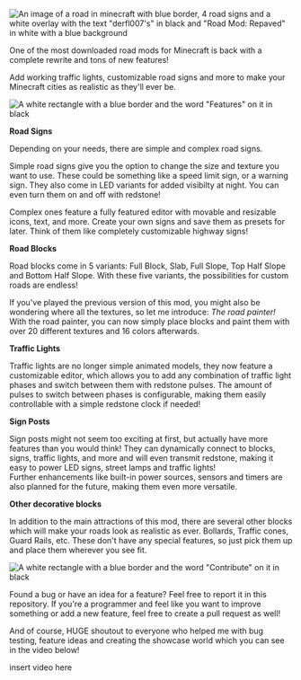 ![An image of a road in minecraft with blue border, 4 road signs and a white overlay with the text "derfl007's" in black and "Road Mod: Repaved" in white with a blue background](https://cdn.modrinth.com/data/cached_images/2436f2b2f492cc6949bdde90b4b3f468b1ab3795_0.webp)

One of the most downloaded road mods for Minecraft is back with a complete rewrite and tons of new features!

Add working traffic lights, customizable road signs and more to make your Minecraft cities as realistic as they'll ever be.

![A white rectangle with a blue border and the word "Features" on it in black](https://cdn.modrinth.com/data/cached_images/97d40fadfd59a5e8eaefc0f60d8f86612f15826a.png)

**Road Signs**

Depending on your needs, there are simple and complex road signs.

Simple road signs give you the option to change the size and texture you want to use. These could be something like a speed limit sign, or a warning sign.
They also come in LED variants for added visibilty at night. You can even turn them on and off with redstone!

Complex ones feature a fully featured editor with movable and resizable icons, text, and more. Create your own signs and save them as presets for later. Think of them like completely customizable highway signs!

**Road Blocks**

Road blocks come in 5 variants: Full Block, Slab, Full Slope, Top Half Slope and Bottom Half Slope. With these five variants, the possibilities for custom roads are endless!

If you've played the previous version of this mod, you might also be wondering where all the textures, so let me introduce: _The road painter!_
With the road painter, you can now simply place blocks and paint them with over 20 different textures and 16 colors afterwards.

**Traffic Lights**

Traffic lights are no longer simple animated models, they now feature a customizable editor, which allows you to add any combination of traffic light phases and switch between them with redstone pulses. The amount of pulses to switch between phases is configurable, making them easily controllable with a simple redstone clock if needed!

**Sign Posts**

Sign posts might not seem too exciting at first, but actually have more features than you would think! They can dynamically connect to blocks, signs, traffic lights, and more and will even transmit redstone, making it easy to power LED signs, street lamps and traffic lights!  
Further enhancements like built-in power sources, sensors and timers are also planned for the future, making them even more versatile.

**Other decorative blocks**

In addition to the main attractions of this mod, there are several other blocks which will make your roads look as realistic as ever. Bollards, Traffic cones, Guard Rails, etc. These don't have any special features, so just pick them up and place them wherever you see fit.

![A white rectangle with a blue border and the word "Contribute" on it in black](https://cdn.modrinth.com/data/cached_images/4c38fddd0c04c846575dfe8e9b43d79c3c155997.png)

Found a bug or have an idea for a feature? Feel free to report it in this repository. If you're a programmer and feel like you want to improve something or add a new feature, feel free to create a pull request as well!

And of course, HUGE shoutout to everyone who helped me with bug testing, feature ideas and creating the showcase world which you can see in the video below!

insert video here
